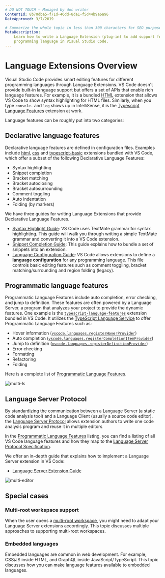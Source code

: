```yaml
---
# DO NOT TOUCH — Managed by doc writer
ContentId: 8b70dba5-f71d-46dd-8da1-f5d44b9a6a96
DateApproved: 3/7/2019

# Summarize the whole topic in less than 300 characters for SEO purpose
MetaDescription:
    Learn how to write a Language Extension (plug-in) to add support for a
    programming language in Visual Studio Code.
---
```


# Language Extensions Overview

Visual Studio Code provides smart editing features for different programming
languages through Language Extensions. VS Code doesn't provide built-in language
support but offers a set of APIs that enable rich language features. For
example, it is a bundled
[HTML](HTTPS://github.com/Microsoft/vscode/tree/master/extensions/html)
extension that allows VS Code to show syntax highlighting for HTML files.
Similarly, when you type `console.` and `log` shows up in IntelliSense, it is
the
[Typescript Language Features](HTTPS://github.com/Microsoft/vscode/tree/master/extensions/typescript-language-features)
extension at work.

Language features can be roughly put into two categories:

## Declarative language features

Declarative language features are defined in configuration files. Examples
include [html](HTTPS://github.com/Microsoft/vscode/tree/master/extensions/html),
[css](HTTPS://github.com/Microsoft/vscode/tree/master/extensions/css) and
[typescript-basic](HTTPS://github.com/Microsoft/vscode/tree/master/extensions/typescript-basics)
extensions bundled with VS Code, which offer a subset of the following
Declarative Language Features:

-   Syntax highlighting
-   Snippet completion
-   Bracket matching
-   Bracket autoclosing
-   Bracket autosurrounding
-   Comment toggling
-   Auto indentation
-   Folding (by markers)

We have three guides for writing Language Extensions that provide Declarative
Language Features.

-   [Syntax Highlight Guide](/api/language-extensions/syntax-highlight-guide):
    VS Code uses TextMate grammar for syntax highlighting. This guide will walk
    you through writing a simple TextMate grammar and converting it into a VS
    Code extension.
-   [Snippet Completion Guide](/api/language-extensions/snippet-guide): This
    guide explains how to bundle a set of snippets into an extension.
-   [Language Configuration Guide](/api/language-extensions/language-configuration-guide):
    VS Code allows extensions to define a **language configuration** for any
    programming language. This file controls basic editing features such as
    comment toggling, bracket matching/surrounding and region folding (legacy).

## Programmatic language features

Programmatic Language Features include auto completion, error checking, and jump
to definition. These features are often powered by a Language Server, a program
that analyzes your project to provide the dynamic features. One example is the
[`typescript-language-features`](HTTPS://github.com/Microsoft/vscode/tree/master/extensions/typescript-language-features)
extension bundled in VS Code. It utilizes the
[TypeScript Language Service](HTTPS://github.com/Microsoft/TypeScript/wiki/Using-the-Language-Service-API)
to offer Programmatic Language Features such as:

-   Hover information
    ([`vscode.languages.registerHoverProvider`](/api/references/vscode-api#languages.registerHoverProvider))
-   Auto completion
    ([`vscode.languages.registerCompletionItemProvider`](/api/references/vscode-api#languages.registerCompletionItemProvider))
-   Jump to definition
    ([`vscode.languages.registerDefinitionProvider`](/api/references/vscode-api#languages.registerDefinitionProvider))
-   Error checking
-   Formatting
-   Refactoring
-   Folding

Here is a complete list of
[Programmatic Language Features](/api/language-extensions/programmatic-language-features).

![multi-ls](images/overview/multi-ls.png)

## Language Server Protocol

By standardizing the communication between a Language Server (a static code
analysis tool) and a Language Client (usually a source code editor), the
[Language Server Protocol](HTTPS://microsoft.github.io/language-server-protocol/)
allows extension authors to write one code analysis program and reuse it in
multiple editors.

In the
[Programmatic Language Features](/api/language-extensions/programmatic-language-features)
listing, you can find a listing of all VS Code language features and how they
map to the
[Language Server Protocol Specification](HTTPS://microsoft.github.io/language-server-protocol/specification).

We offer an in-depth guide that explains how to implement a Language Server
extension in VS Code:

-   [Language Server Extension Guide](/api/language-extensions/language-server-extension-guide)

![multi-editor](images/overview/multi-editor.png)

## Special cases

### Multi-root workspace support

When the user opens a
[multi-root workspace](/docs/editor/multi-root-workspaces), you might need to
adapt your Language Server extensions accordingly. This topic discusses multiple
approaches to supporting multi-root workspaces.

### Embedded languages

Embedded languages are common in web development. For example, CSS/JS inside
HTML, and GraphQL inside JavaScript/TypeScript. This topic discusses how you can
make language features available to embedded languages.
